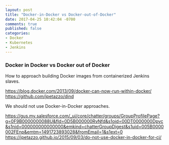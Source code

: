 ```yaml
---
layout: post
title: "Docker-in-Docker vs Docker-out-of-Docker"
date: 2017-04-25 10:42:04 -0700
comments: true
published: false
categories: 
- Docker
- Kubernetes
- Jenkins
---
```


### Docker in Docker vs Docker out of Docker

How to approach building Docker images from containerized Jenkins slaves.

https://blog.docker.com/2013/09/docker-can-now-run-within-docker/
https://github.com/jpetazzo/dind

We should not use Docker-in-Docker approaches.

https://gus.my.salesforce.com/_ui/core/chatter/groups/GroupProfilePage?g=0F9B0000000088U&fId=0D5B000000RvNfd&s1oid=00DT0000000Dpvc&s1nid=000000000000000&emkind=chatterGroupDigest&s1uid=005B0000002FEnp&emtm=1491723893028&fromEmail=1&s1ext=0
https://jpetazzo.github.io/2015/09/03/do-not-use-docker-in-docker-for-ci/




